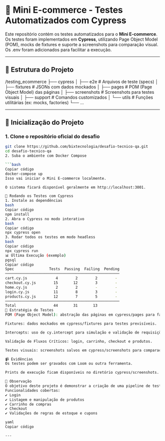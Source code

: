 # 🛒 Mini E-commerce - Testes Automatizados com Cypress

Este repositório contém os testes automatizados para o **Mini E-commerce**.  
Os testes foram implementados em **Cypress**, utilizando Page Object Model (POM), mocks de fixtures e suporte a screenshots para comparação visual.
Os .env foram adicionados para facilitar a execução.

---

## 📂 Estrutura do Projeto

/testing_ecommerce
├── cypress
│ ├── e2e # Arquivos de teste (specs)
│ ├── fixtures # JSONs com dados mockados
│ ├── pages # POM (Page Object Model) das páginas
│ ├── screenshots # Screenshots para testes visuais
│ ├── support # Comandos customizados
│ └── utils # Funções utilitárias (ex: mocks, factories)
└── ...

---

## 🚀 Inicialização do Projeto

### 1. Clone o repositório oficial do desafio

```bash
git clone https://github.com/bixtecnologia/desafio-tecnico-qa.git
cd desafio-tecnico-qa
2. Suba o ambiente com Docker Compose

```bash
Copiar código
docker-compose up
Isso vai iniciar o Mini E-commerce localmente.

O sistema ficará disponível geralmente em http://localhost:3001.

🧪 Rodando os Testes com Cypress
1. Instale as dependências
bash
Copiar código
npm install
2. Abra o Cypress no modo interativo
bash
Copiar código
npx cypress open
3. Rodar todos os testes em modo headless
bash
Copiar código
npx cypress run
📊 Última Execução (exemplo)
pgsql
Copiar código
Spec                Tests  Passing  Failing  Pending
────────────────────────────────────────────────────
cart.cy.js             4        2        2        -
checkout.cy.js        15       12        3        -
home.cy.js             2        2        -        -
login.cy.js           11        8        3        -
products.cy.js        12        7        5        -
────────────────────────────────────────────────────
Total                 44       31       13
🧱 Estratégia de Testes
POM (Page Object Model): abstração das páginas em cypress/pages para facilitar manutenção.

Fixtures: dados mockados em cypress/fixtures para testes previsíveis.

Intercepts: uso de cy.intercept para simulação e validação de requisições.

Validação de Fluxos Críticos: login, carrinho, checkout e produtos.

Testes visuais: screenshots salvos em cypress/screenshots para comparação de UI.

📹 Evidências
Os testes podem ser gravados com Loom ou outra ferramenta.

Prints de execução ficam disponíveis no diretório cypress/screenshots.

📌 Observação
O objetivo deste projeto é demonstrar a criação de uma pipeline de testes robusta para um mini e-commerce.
Funcionalidades cobertas:
✔️ Login
✔️ Listagem e manipulação de produtos
✔️ Carrinho de compras
✔️ Checkout
✔️ Validações de regras de estoque e cupons

yaml
Copiar código

---
